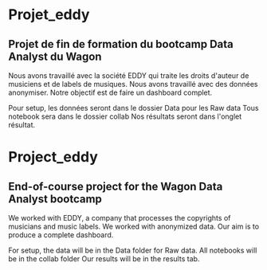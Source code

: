 # Projet_eddy
## Projet de fin de formation du bootcamp Data Analyst du Wagon

Nous avons travaillé avec la société EDDY qui traite les droits d'auteur de musiciens et de labels de musiques. Nous avons travaillé avec des données anonymiser.
Notre objectif est de faire un dashboard complet.

Pour setup, les données seront dans le dossier Data pour les Raw data
Tous notebook sera dans le dossier collab
Nos résultats seront dans l'onglet résultat.





# Project_eddy
## End-of-course project for the Wagon Data Analyst bootcamp

We worked with EDDY, a company that processes the copyrights of musicians and music labels. We worked with anonymized data.
Our aim is to produce a complete dashboard.

For setup, the data will be in the Data folder for Raw data.
All notebooks will be in the collab folder
Our results will be in the results tab.
